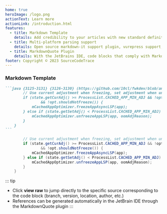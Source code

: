 ```yaml
---
home: true
heroImage: /logo.png
actionText: Learn more
actionLink: /introduction.html
features:
  - title: Markdown Template
    details: Add credibility to your articles with new standard definitions that allow blocks of code to include language, start line, highlight location, and source address
  - title: Multi-platform parsing support
    details: Open source markdown-it support plugin, vurepress support, sublime parsing plugin support
  - title: MarkdownQuote Plugin
    details: With the JetBrains IDE, code blocks that comply with Markdown's new standard can be copied directly by right-clicking the MarkdownQuote plug-in
footer: Copyright © 2023 SourceCodeTrace
---
```


### Markdown Template

````markdown
```java {3125-3131} {3126-3130} (https://github.com/10cl/fwkdev/blob/android-13.0.0_r52/dev/src/frameworks/base/services/core/java/com/android/server/am/OomAdjuster.java#3125-L3131)
        // Use current adjustment when freezing, set adjustment when unfreezing.
        if (state.getCurAdj() >= ProcessList.CACHED_APP_MIN_ADJ && !opt.isFrozen()
                && !opt.shouldNotFreeze()) {
            mCachedAppOptimizer.freezeAppAsyncLSP(app);
        } else if (state.getSetAdj() < ProcessList.CACHED_APP_MIN_ADJ) {
            mCachedAppOptimizer.unfreezeAppLSP(app, oomAdjReason);
        }
    }
```
````

```java {3125-3131} {3126-3130} (https://github.com/10cl/fwkdev/blob/android-13.0.0_r52/dev/src/frameworks/base/services/core/java/com/android/server/am/OomAdjuster.java#3125-L3131)
        // Use current adjustment when freezing, set adjustment when unfreezing.
        if (state.getCurAdj() >= ProcessList.CACHED_APP_MIN_ADJ && !opt.isFrozen()
                && !opt.shouldNotFreeze()) {
            mCachedAppOptimizer.freezeAppAsyncLSP(app);
        } else if (state.getSetAdj() < ProcessList.CACHED_APP_MIN_ADJ) {
            mCachedAppOptimizer.unfreezeAppLSP(app, oomAdjReason);
        }
    }
```

::: tip
- Click **view raw** to jump directly to the specific source corresponding to the code block (branch, version, location, author, etc.)
- References can be generated automatically in the JetBrain IDE through the MarkdownQuote plugin
  :::
